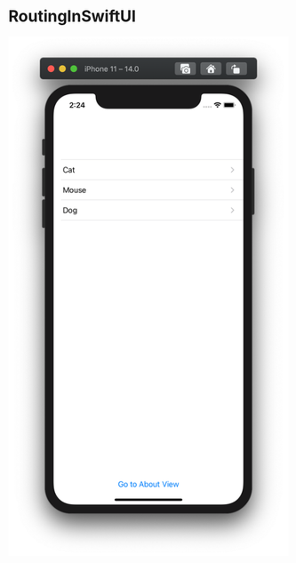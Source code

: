 # RoutingInSwiftUI

![](https://github.com/ram4ik/RoutingInSwiftUI/blob/main/RoutingInSwiftUI/Assets.xcassets/Screenshot%202020-10-11%20at%2014.24.38.imageset/Screenshot%202020-10-11%20at%2014.24.38.png)
